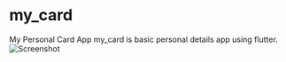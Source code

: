 # my_card
My Personal Card App
my_card is basic personal details app using flutter.
<br>
![Screenshot](https://github.com/SmakshiA/My_Card/assets/112183051/bb41eeef-2f57-43df-b8e5-aaa0182112c1)
